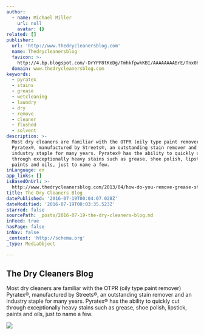 ```yaml
---
author:
  - name: Michael Miller
    url: null
    avatar: {}
related: []
publisher:
  url: 'http://www.thedrycleanersblog.com'
  name: Thedrycleanersblog
  favicon: >-
    http://4.bp.blogspot.com/-DrYPP8tKeDg/TmhkfpwkKBI/AAAAAAAABrE/Tnx0PfvX5Oo/s1600/favicon.gif
  domain: www.thedrycleanersblog.com
keywords:
  - pyratex
  - stains
  - grease
  - wetcleaning
  - laundry
  - dry
  - remove
  - cleaner
  - flushed
  - solvent
description: >-
  Most dry cleaners are familiar with the OTPR (oily type paint remover)
  Pyratex®, manufactured by Streets®, an outstanding stain remover and an
  industry staple for many years. Pyratex® has the ability to quickly cut
  through exceptionally heavy stains such as grease, shoe polish, lipstick,
  paints and oils, just to name a few.
inLanguage: en
app_links: []
isBasedOnUrl: >-
  http://www.thedrycleanersblog.com/2013/04/how-do-you-remove-grease-stains-in_10.html#.V41uRZMrKRs
title: The Dry Cleaners Blog
datePublished: '2016-07-19T00:04:07.028Z'
dateModified: '2016-07-19T00:03:35.523Z'
starred: false
sourcePath: _posts/2016-07-19-the-dry-cleaners-blog.md
inFeed: true
hasPage: false
inNav: false
_context: 'http://schema.org'
_type: MediaObject

---
```

<article style=""><h1>The Dry Cleaners Blog</h1><p>Most dry cleaners are familiar with the OTPR (oily type paint remover) Pyratex®, manufactured by Streets®, an outstanding stain remover and an industry staple for many years. Pyratex® has the ability to quickly cut through exceptionally heavy stains such as grease, shoe polish, lipstick, paints and oils, just to name a few.</p><img src="http://2.bp.blogspot.com/-AEwqadj5kgY/UXFR0R4tKlI/AAAAAAAAAN4/7oq8Td9OBRI/w1200-h630-p-nu/PyratexLV_300x233.png" /></article>